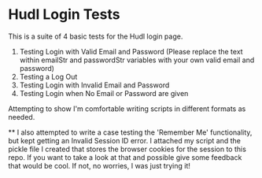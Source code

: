 # Hudl Login Tests

This is a suite of 4 basic tests for the Hudl login page.

1. Testing Login with Valid Email and Password (Please replace the text within emailStr and passwordStr variables with your own valid email and password)
2. Testing a Log Out
3. Testing Login with Invalid Email and Password
4. Testing Login when No Email or Password are given

Attempting to show I'm comfortable writing scripts in different formats as needed.

** I also attempted to write a case testing the 'Remember Me' functionality, but kept getting an Invalid Session ID error. I attached my script and the pickle file I created that stores the browser cookies for the session to this repo. If you want to take a look at that and possible give some feedback that would be cool. If not, no worries, I was just trying it!
